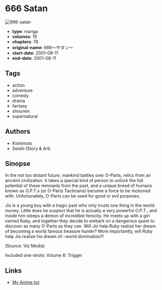 # 666 Satan

![666-satan](https://cdn.myanimelist.net/images/manga/3/511.jpg)

-   **type**: manga
-   **volumes**: 19
-   **chapters**: 78
-   **original-name**: 666〜サタン〜
-   **start-date**: 2001-08-11
-   **end-date**: 2001-08-11

## Tags

-   action
-   adventure
-   comedy
-   drama
-   fantasy
-   shounen
-   supernatural

## Authors

-   Kishimoto
-   Seishi (Story & Art)

## Sinopse

In the not too distant future, mankind battles over O-Parts, relics from an ancient civilization. It takes a special kind of person to unlock the full potential of these remnants from the past, and a unique breed of humans known as O.P.T.s (or O-Parts Tacticians) become a force to be reckoned with. Unfortunately, O-Parts can be used for good or evil purposes.

Jio is a young boy with a tragic past who only trusts one thing in the world: money. Little does he suspect that he is actually a very powerful O.P.T., and inside him sleeps a demon of incredible ferocity. He meets up with a girl named Ruby, and together they decide to embark on a dangerous quest to discover as many O-Parts as they can. Will Jio help Ruby realize her dream of becoming a world famous treasure hunter? More importantly, will Ruby help Jio realize his dream of--world domination?!

(Source: Viz Media)

Included one-shots:
Volume 6: Trigger

## Links

-   [My Anime list](https://myanimelist.net/manga/32/666_Satan)
